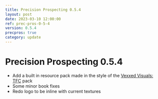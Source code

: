 ```yaml
---
title: Precision Prospecting 0.5.4
layout: post
date: 2023-03-10 12:00:00
ref: prec-pros-0-5-4
version: 0.5.4
precpros: true
category: update
---
```


# Precision Prospecting 0.5.4

- Add a built in resource pack made in the style of the [Vexxed Visuals: TFC](https://www.curseforge.com/minecraft/texture-packs/terrafirmacraft-vexxed-visuals) pack
- Some minor book fixes
- Redo logo to be inline with current textures
